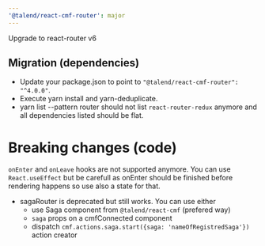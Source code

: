 ```yaml
---
'@talend/react-cmf-router': major
---
```


Upgrade to react-router v6

## Migration (dependencies)

- Update your package.json to point to `"@talend/react-cmf-router": "^4.0.0"`.
- Execute yarn install and yarn-deduplicate.
- yarn list --pattern router should not list `react-router-redux` anymore and all dependencies listed should be flat.

# Breaking changes (code)

`onEnter` and `onLeave` hooks are not supported anymore. You can use `React.useEffect` but be carefull as onEnter should be finished before rendering happens so use also a state for that.

- sagaRouter is deprecated but still works. You can use either
  - use Saga component from `@talend/react-cmf` (prefered way)
  - `saga` props on a cmfConnected component
  - dispatch `cmf.actions.saga.start({saga: 'nameOfRegistredSaga'})` action creator
  
